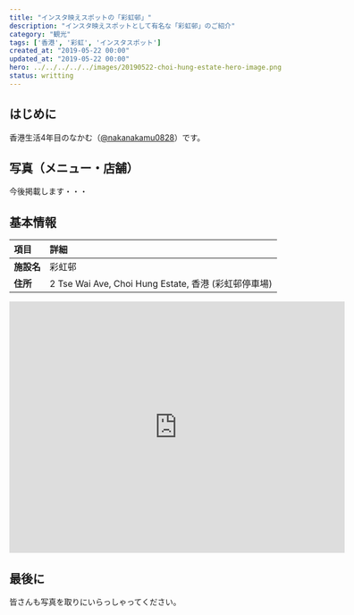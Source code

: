 ```yaml
---
title: "インスタ映えスポットの「彩虹邨」"
description: "インスタ映えスポットとして有名な「彩虹邨」のご紹介"
category: "観光"
tags: ['香港', '彩虹', 'インスタスポット']
created_at: "2019-05-22 00:00"
updated_at: "2019-05-22 00:00"
hero: ../../../../../images/20190522-choi-hung-estate-hero-image.png
status: writting
---
```


## はじめに

香港生活4年目のなかむ（[@nakanakamu0828](https://twitter.com/nakanakamu0828)）です。  


## 写真（メニュー・店舗）
今後掲載します・・・


## 基本情報

| 項目 | 詳細 |
|:---|:---|
|  **施設名**  |  彩虹邨  |
|  **住所**  |  2 Tse Wai Ave, Choi Hung Estate, 香港 (彩虹邨停車場)  |


<iframe src="https://www.google.com/maps/embed?pb=!1m18!1m12!1m3!1d3690.4876286846943!2d114.2038562649553!3d22.335209385305422!2m3!1f0!2f0!3f0!3m2!1i1024!2i768!4f13.1!3m3!1m2!1s0x340406cfa193d6f7%3A0xfb9f0fbb15caca22!2z5b2p6Jm55p2R!5e0!3m2!1sja!2shk!4v1558546336154!5m2!1sja!2shk" width="600" height="450" frameborder="0" style="border:0" allowfullscreen></iframe>



## 最後に
皆さんも写真を取りにいらっしゃってください。